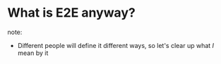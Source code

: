 # What is E2E anyway?

note:
- Different people will define it different ways, so let's clear up what *I* mean by it